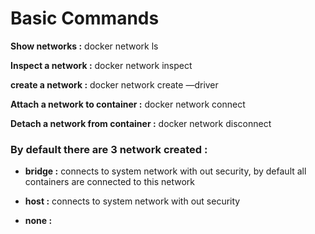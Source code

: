 # Basic Commands
**Show networks :** docker network ls 

**Inspect a network :** docker network inspect

**create a network :** docker network create —driver

**Attach a network to container :** docker network connect

**Detach a network from container :** docker network disconnect

### By default there are 3 network created :
- **bridge :**  connects to system network with out security, by default all containers are connected to this network

- **host :** connects to system network with out security

- **none :**